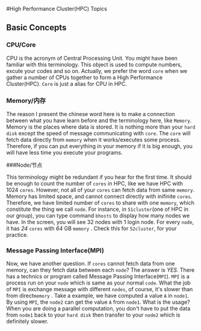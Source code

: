 #High Performance Cluster(HPC) Topics

## Basic Concepts

### CPU/Core

CPU is the acronym of Central Processing Unit. You might have been familiar with this terminology. This object is used to compute numbers, excute your codes and so on. Actually, we prefer the word `core` when we gather a number of CPUs together to form a High Performance Cluster(HPC). `Core` is just a alias for CPU in HPC.

### Memory/内存

The reason I present the chinese word here is to make a connection between what you have learn before and the terminology here, like `Memory`. Memory is the places where data is stored. It is nothing more than your `hard disk` except the speed of message communicating with `core`. The `core` will fetch data directly from `memory` when it works/executes some process. Therefore, if you can put everything in your memory if it is big enough, you will have less time you execute your programs.

###Node/节点

This terminology might be redundant if you hear for the first time. It should be enough to count the number of `cores` in HPC, like we have HPC with 1024 `cores`. However, not all of your `cores` can fetch data from same `memory`. Memory has limited space, and cannot connect directly with inifinite `cores`.  Therefore, we have limited number of `cores` to share with one `memory`, which constitute the thing we call `node`. For instance, in `51cluster`(one of HPC in our group), you can type command `bhosts` to display how many nodes we have. In the screen, you will see 32 nodes with 1 login node. For every `node`, it has *24* `cores` with *64* GB `memory` . Check this for `52cluster`, for your practice.

### Message Passing Interface(MPI)

Now, we have another question. If `cores` cannot fetch data from one memory, can they fetch data between each `node`? The answer is *YES*. There has a technics or program called Message Passing Interface(`MPI`). `MPI` is a process run on your `node` which is same as your normal `code`. What the job of `MPI` is exchange message with different `nodes`, of course, it's slower than from direct`memory` . Take a example, we have computed a value `A` in `node1`. By using `MPI`, the `node2` can get the value `A` from `node1`. What is the usage? When you are doing a parallel computation, you don't have to put the data from `node1` back to your `hard disk` then transfer to your `node2` which is definitely slower.








